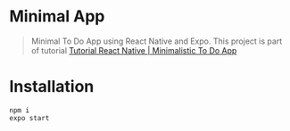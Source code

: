 # Minimal App

> Minimal To Do App using React Native and Expo. This project is part of tutorial [Tutorial React Native | Minimalistic To Do App ](https://www.youtube.com/watch?v=zkiLesU-yN0)

# Installation

```
npm i
expo start
```
